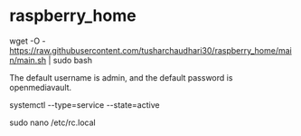 # raspberry_home
wget -O - https://raw.githubusercontent.com/tusharchaudhari30/raspberry_home/main/main.sh | sudo bash

The default username is admin, and the default password is openmediavault.

systemctl --type=service --state=active


sudo nano /etc/rc.local
